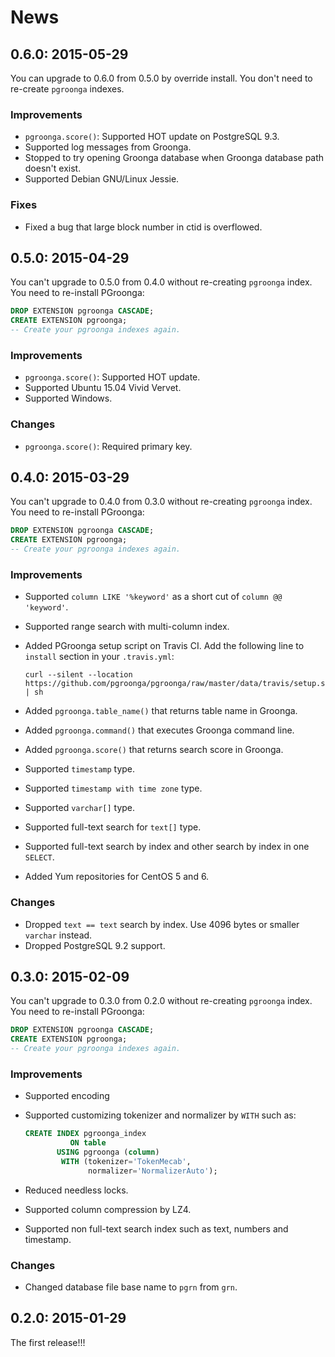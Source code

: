 # News

## 0.6.0: 2015-05-29

You can upgrade to 0.6.0 from 0.5.0 by override install. You don't need to re-create `pgroonga` indexes.

### Improvements

  * `pgroonga.score()`: Supported HOT update on PostgreSQL 9.3.
  * Supported log messages from Groonga.
  * Stopped to try opening Groonga database when Groonga database path doesn't exist.
  * Supported Debian GNU/Linux Jessie.

### Fixes

  * Fixed a bug that large block number in ctid is overflowed.

## 0.5.0: 2015-04-29

You can't upgrade to 0.5.0 from 0.4.0 without re-creating `pgroonga` index. You need to re-install PGroonga:

```sql
DROP EXTENSION pgroonga CASCADE;
CREATE EXTENSION pgroonga;
-- Create your pgroonga indexes again.
```

### Improvements

  * `pgroonga.score()`: Supported HOT update.
  * Supported Ubuntu 15.04 Vivid Vervet.
  * Supported Windows.

### Changes

  * `pgroonga.score()`: Required primary key.

## 0.4.0: 2015-03-29

You can't upgrade to 0.4.0 from 0.3.0 without re-creating `pgroonga` index. You need to re-install PGroonga:

```sql
DROP EXTENSION pgroonga CASCADE;
CREATE EXTENSION pgroonga;
-- Create your pgroonga indexes again.
```

### Improvements

  * Supported `column LIKE '%keyword'` as a short cut of `column @@ 'keyword'`.
  * Supported range search with multi-column index.
  * Added PGroonga setup script on Travis CI. Add the following line to `install` section in your `.travis.yml`:

        curl --silent --location https://github.com/pgroonga/pgroonga/raw/master/data/travis/setup.sh | sh

  * Added `pgroonga.table_name()` that returns table name in Groonga.
  * Added `pgroonga.command()` that executes Groonga command line.
  * Added `pgroonga.score()` that returns search score in Groonga.
  * Supported `timestamp` type.
  * Supported `timestamp with time zone` type.
  * Supported `varchar[]` type.
  * Supported full-text search for `text[]` type.
  * Supported full-text search by index and other search by index in one `SELECT`.
  * Added Yum repositories for CentOS 5 and 6.

### Changes

  * Dropped `text == text` search by index. Use 4096 bytes or smaller `varchar` instead.
  * Dropped PostgreSQL 9.2 support.

## 0.3.0: 2015-02-09

You can't upgrade to 0.3.0 from 0.2.0 without re-creating `pgroonga` index. You need to re-install PGroonga:

```sql
DROP EXTENSION pgroonga CASCADE;
CREATE EXTENSION pgroonga;
-- Create your pgroonga indexes again.
```

### Improvements

  * Supported encoding
  * Supported customizing tokenizer and normalizer by `WITH` such as:

    ```sql
    CREATE INDEX pgroonga_index
              ON table
           USING pgroonga (column)
            WITH (tokenizer='TokenMecab',
                  normalizer='NormalizerAuto');
    ```

  * Reduced needless locks.
  * Supported column compression by LZ4.
  * Supported non full-text search index such as text, numbers and timestamp.

### Changes

  * Changed database file base name to `pgrn` from `grn`.

## 0.2.0: 2015-01-29

The first release!!!
